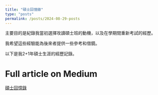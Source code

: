 ```yaml
---
title: "碩士回憶錄"
type: "posts"
permalink: /posts/2024-08-29-posts
---
```


主要目的是紀錄我當初選擇攻讀碩士班的動機，以及在學期間重新考試的經歷。

我希望這些經驗能為後來者提供一些參考和借鏡。

以下是我2+1年碩士生涯的經歷記錄。

Full article on Medium
======
[碩士回憶錄](https://medium.com/@jackson1998/%E7%A2%A9%E5%A3%AB%E5%9B%9E%E6%86%B6%E9%8C%84-b4442fd7ef82)